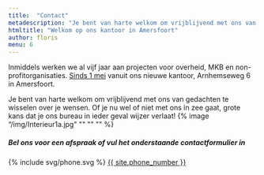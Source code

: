 ```yaml
---
title:  "Contact"
metadescription: "Je bent van harte welkom om vrijblijvend met ons van gedachten te wisselen"
htmltitle: "Welkom op ons kantoor in Amersfoort"
author: floris
menu: 6
---
```


Inmiddels werken we al vijf jaar aan projecten voor overheid, MKB en non-profitorganisaties. <a href="/verhuizing">Sinds 1 mei</a> vanuit ons nieuwe kantoor, Arnhemseweg 6 in Amersfoort.

Je bent van harte welkom om vrijblijvend met ons van gedachten te wisselen over je wensen. Of je nu wel of niet met ons in zee gaat, grote kans dat je ons bureau in ieder geval wijzer verlaat!
{% image “/img/Interieur1a.jpg" "" "" "" %}
<div class="call-to-action">
  <h5 class="cta-text">Bel ons voor een afspraak of vul het onderstaande contactformulier in</h5>
  <div class="number"><span>{% include svg/phone.svg %} <a href="tel:{{ site.phone_number }}">{{ site.phone_number }}</a></span></div>
</div>
